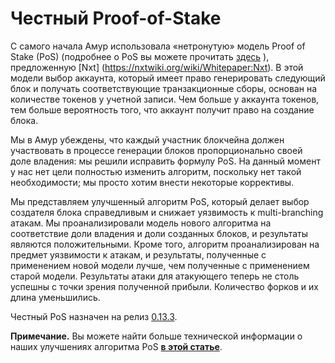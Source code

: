 # **Честный Proof-of-Stake**
С самого начала Амур использовала «нетронутую» модель Proof of Stake \(PoS\) \(подробнее о PoS вы можете прочитать [здесь](/platform-features/leased-proof-of-stake-lpos.md) \), предложенную [Nxt] (https://nxtwiki.org/wiki/Whitepaper:Nxt). 
В этой модели выбор аккаунта, который имеет право генерировать следующий блок и получать соответствующие транзакционные сборы, основан на количестве токенов у учетной записи. Чем больше у аккаунта токенов, тем больше вероятность того, что аккаунт получит право на создание блока.

Мы в Амур убеждены, что каждый участник блокчейна должен участвовать в процессе генерации блоков пропорционально своей доле владения: мы решили исправить формулу PoS. На данный момент у нас нет цели полностью изменить алгоритм, поскольку нет такой необходимости; мы просто хотим внести некоторые коррективы.

Мы представляем улучшенный алгоритм PoS, который делает выбор создателя блока справедливым и снижает уязвимость к multi-branching атакам. Мы проанализировали модель нового алгоритма на соответствие доли владения и доли созданных блоков, и результаты являются положительными. Кроме того, алгоритм проанализирован на предмет уязвимости к атакам, и результаты, полученные с применением новой модели лучше, чем полученные с применением старой модели. Результаты атаки для атакующего теперь не столь успешны с точки зрения полученной прибыли. Количество форков и их длина уменьшились.

Честный PoS назначен на релиз [0.13.3](https://github.com/wavesplatform/Амур/releases).

**Примечание.** Вы можете найти больше технической информации о наших улучшениях алгоритма PoS [**в этой статье**](https://forum.wavesplatform.com/uploads/default/original/1X/b9f220c13f73c3a41dff7f4523c6c4a1fc03ebf6.pdf).
